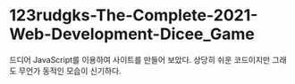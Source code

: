 # 123rudgks-The-Complete-2021-Web-Development-Dicee_Game
드디어 JavaScript를 이용하여 사이트를 만들어 보았다. 상당히 쉬운 코드이지만 그래도 무언가 동적인 모습이 신기하다. 
